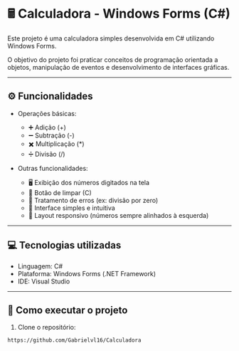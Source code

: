 # 🖩 Calculadora - Windows Forms (C#)

Este projeto é uma calculadora simples desenvolvida em C# utilizando Windows Forms.

O objetivo do projeto foi praticar conceitos de programação orientada a objetos, manipulação de eventos e desenvolvimento de interfaces gráficas.

---

## ⚙️ Funcionalidades

- Operações básicas:
  - ➕ Adição (+)
  - ➖ Subtração (-)
  - ✖️ Multiplicação (*)
  - ➗ Divisão (/)

- Outras funcionalidades:
  - 🖥️ Exibição dos números digitados na tela
  - 🧹 Botão de limpar (C)
  - 🚫 Tratamento de erros (ex: divisão por zero)
  - 🎨 Interface simples e intuitiva
  - 📏 Layout responsivo (números sempre alinhados à esquerda)

---

## 💻 Tecnologias utilizadas

- Linguagem: C#
- Plataforma: Windows Forms (.NET Framework)
- IDE: Visual Studio

---

## 🚀 Como executar o projeto
1. Clone o repositório: 
```bash
https://github.com/Gabrielvl16/Calculadora
